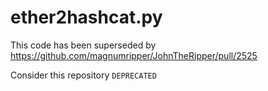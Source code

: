 # ether2hashcat.py

This code has been superseded by https://github.com/magnumripper/JohnTheRipper/pull/2525 

Consider this repository `DEPRECATED` 
